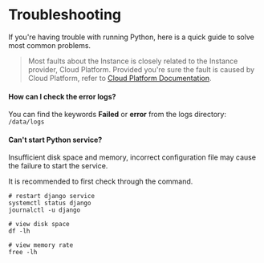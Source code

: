# Troubleshooting

If you're having trouble with running Python, here is a quick guide to solve most common problems.

> Most faults about the Instance is closely related to the Instance provider, Cloud Platform. Provided you're sure the fault is caused by Cloud Platform, refer to [Cloud Platform Documentation](https://support.websoft9.com/docs/faq/tech-instance.html).

#### How can I check the error logs?

You can find the keywords **Failed** or **error** from the logs directory: `/data/logs`

#### Can't start Python service?

Insufficient disk space and memory, incorrect configuration file may cause the failure to start the service. 

It is recommended to first check through the command.

```shell
# restart django service
systemctl status django
journalctl -u django

# view disk space
df -lh

# view memory rate
free -lh
```